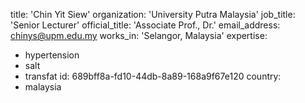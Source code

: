 title: 'Chin Yit Siew'
organization: 'University Putra Malaysia'
job_title: 'Senior Lecturer'
official_title: 'Associate Prof., Dr.'
email_address: chinys@upm.edu.my
works_in: 'Selangor, Malaysia'
expertise:
  - hypertension
  - salt
  - transfat
id: 689bff8a-fd10-44db-8a89-168a9f67e120
country:
  - malaysia
